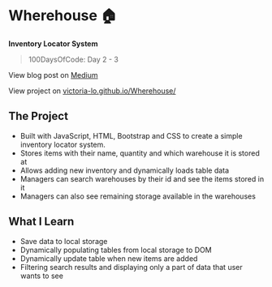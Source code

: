 # Wherehouse :house:
**Inventory Locator System**
> 100DaysOfCode: Day 2 - 3

View blog post on [Medium](https://medium.com/@victoria2666/100-days-of-code-day-2-of-100-c1103129832c)

View project on [victoria-lo.github.io/Wherehouse/](https://victoria-lo.github.io/Wherehouse/)

## The Project
- Built with JavaScript, HTML, Bootstrap and CSS to create a simple inventory locator system.
- Stores items with their name, quantity and which warehouse it is stored at
- Allows adding new inventory and dynamically loads table data
- Managers can search warehouses by their id and see the items stored in it
- Managers can also see remaining storage available in the warehouses

## What I Learn
- Save data to local storage
- Dynamically populating tables from local storage to DOM
- Dynamically update table when new items are added
- Filtering search results and displaying only a part of data that user wants to see

